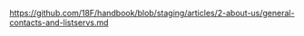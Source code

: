 ---
---
https://github.com/18F/handbook/blob/staging/articles/2-about-us/general-contacts-and-listservs.md